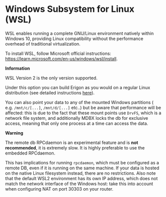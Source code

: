 # Windows Subsystem for Linux (WSL)

WSL enables running a complete GNU/Linux environment natively within Windows 10, providing Linux compatibility without the performance overhead of traditional virtualization.

To install WSL, follow Microsoft official instructions: <https://learn.microsoft.com/en-us/windows/wsl/install>.

<div class="warning">

**Information**

WSL Version 2 is the only version supported.

</div>

Under this option you can build Erigon as you would on a regular Linux distribution (see detailed instructions [here](linux.md)).

You can also point your data to any of the mounted Windows partitions ( e.g. `/mnt/c/[...]`, `/mnt/d/[...]` etc..) but be aware that performance will be affected: this is due to the fact that these mount points use `DrvFS`, which is a network file system, and additionally MDBX locks the db for exclusive access, meaning that only one process at a time can access the data.

<div class="warning">

**Warning**

The remote db RPCdaemon is an experimental feature and is **not recommended**, it is extremely slow. It is highly preferable to use the embedded RPCdaemon.

</div>

This has implications for running `rpcdaemon`, which must be configured as a remote DB, even if it is running on the same machine. If your data is hosted on the native Linux filesystem instead, there are no restrictions. Also note that the default WSL2 environment has its own IP address, which does not match the network interface of the Windows host: take this into account when configuring NAT on port 30303 on your router.
